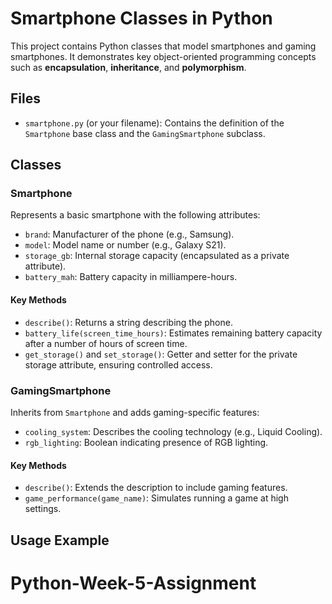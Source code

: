 # Smartphone Classes in Python

This project contains Python classes that model smartphones and gaming smartphones. It demonstrates key object-oriented programming concepts such as **encapsulation**, **inheritance**, and **polymorphism**.

## Files

- `smartphone.py` (or your filename): Contains the definition of the `Smartphone` base class and the `GamingSmartphone` subclass.

## Classes

### Smartphone

Represents a basic smartphone with the following attributes:

- `brand`: Manufacturer of the phone (e.g., Samsung).
- `model`: Model name or number (e.g., Galaxy S21).
- `storage_gb`: Internal storage capacity (encapsulated as a private attribute).
- `battery_mah`: Battery capacity in milliampere-hours.

#### Key Methods

- `describe()`: Returns a string describing the phone.
- `battery_life(screen_time_hours)`: Estimates remaining battery capacity after a number of hours of screen time.
- `get_storage()` and `set_storage()`: Getter and setter for the private storage attribute, ensuring controlled access.

### GamingSmartphone

Inherits from `Smartphone` and adds gaming-specific features:

- `cooling_system`: Describes the cooling technology (e.g., Liquid Cooling).
- `rgb_lighting`: Boolean indicating presence of RGB lighting.

#### Key Methods

- `describe()`: Extends the description to include gaming features.
- `game_performance(game_name)`: Simulates running a game at high settings.

## Usage Example

# Python-Week-5-Assignment
